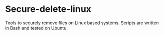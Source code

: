 # Secure-delete-linux

Tools to securely remove files on Linux based systems. Scripts are written in Bash and tested on Ubuntu. 

